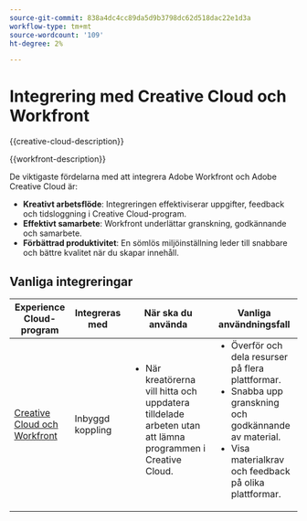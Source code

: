```yaml
---
source-git-commit: 838a4dc4cc89da5d9b3798dc62d518dac22e1d3a
workflow-type: tm+mt
source-wordcount: '109'
ht-degree: 2%

---
```



# Integrering med Creative Cloud och Workfront

{{creative-cloud-description}}

{{workfront-description}}

De viktigaste fördelarna med att integrera Adobe Workfront och Adobe Creative Cloud är:

+ **Kreativt arbetsflöde**: Integreringen effektiviserar uppgifter, feedback och tidsloggning i Creative Cloud-program.
+ **Effektivt samarbete**: Workfront underlättar granskning, godkännande och samarbete.
+ **Förbättrad produktivitet**: En sömlös miljöinställning leder till snabbare och bättre kvalitet när du skapar innehåll.

## Vanliga integreringar

<table>
    <thead>
        <tr>
            <th>Experience Cloud-program</th>
            <th>Integreras med</th>
            <th>När ska du använda</th>
            <th>Vanliga användningsfall</th>
        </tr>
    </thead>
    <tbody>
        <tr>
            <td><a href="https://experienceleague.adobe.com/docs/workfront-learn/tutorials-workfront/integrations/adobe-creative-cloud/use-adobe-workfront-extensions-for-creative-cloud.html?lang=sv-SE" target="_blank" rel="noreferrer">Creative Cloud och Workfront</a></td>
            <td>Inbyggd koppling</td>
            <td>
                <ul style="margin-top: 0;">
                    <li>När kreatörerna vill hitta och uppdatera tilldelade arbeten utan att lämna programmen i Creative Cloud.</li>
                </ul>
            </td>
            <td>
              <ul style="margin-top: 0;">
                <li>Överför och dela resurser på flera plattformar.</li>
                <li>Snabba upp granskning och godkännande av material.</li>
                <li>Visa materialkrav och feedback på olika plattformar.</li>  
              </ul>
            </td>
        </tr>       
    </tbody>          
</table>
